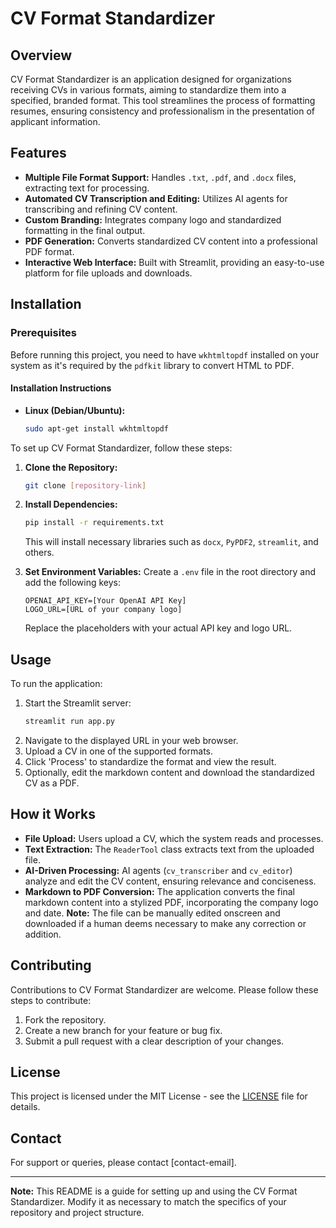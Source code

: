 # CV Format Standardizer

## Overview
CV Format Standardizer is an application designed for organizations receiving CVs in various formats, aiming to standardize them into a specified, branded format. This tool streamlines the process of formatting resumes, ensuring consistency and professionalism in the presentation of applicant information.

## Features
- **Multiple File Format Support:** Handles `.txt`, `.pdf`, and `.docx` files, extracting text for processing.
- **Automated CV Transcription and Editing:** Utilizes AI agents for transcribing and refining CV content.
- **Custom Branding:** Integrates company logo and standardized formatting in the final output.
- **PDF Generation:** Converts standardized CV content into a professional PDF format.
- **Interactive Web Interface:** Built with Streamlit, providing an easy-to-use platform for file uploads and downloads.

## Installation

### Prerequisites

Before running this project, you need to have `wkhtmltopdf` installed on your system as it's required by the `pdfkit` library to convert HTML to PDF.

#### Installation Instructions

- **Linux (Debian/Ubuntu):**

  ```bash
  sudo apt-get install wkhtmltopdf


To set up CV Format Standardizer, follow these steps:
1. **Clone the Repository:**
   ```bash
   git clone [repository-link]
   ```
2. **Install Dependencies:**
   ```bash
   pip install -r requirements.txt
   ```
   This will install necessary libraries such as `docx`, `PyPDF2`, `streamlit`, and others.

3. **Set Environment Variables:**
   Create a `.env` file in the root directory and add the following keys:
   ```
   OPENAI_API_KEY=[Your OpenAI API Key]
   LOGO_URL=[URL of your company logo]
   ```
   Replace the placeholders with your actual API key and logo URL.

## Usage
To run the application:
1. Start the Streamlit server:
   ```bash
   streamlit run app.py
   ```
2. Navigate to the displayed URL in your web browser.
3. Upload a CV in one of the supported formats.
4. Click 'Process' to standardize the format and view the result.
5. Optionally, edit the markdown content and download the standardized CV as a PDF.

## How it Works
- **File Upload:** Users upload a CV, which the system reads and processes.
- **Text Extraction:** The `ReaderTool` class extracts text from the uploaded file.
- **AI-Driven Processing:** AI agents (`cv_transcriber` and `cv_editor`) analyze and edit the CV content, ensuring relevance and conciseness.
- **Markdown to PDF Conversion:** The application converts the final markdown content into a stylized PDF, incorporating the company logo and date.
**Note:** The file can be manually edited onscreen and downloaded if a human deems necessary to make any correction or addition.


## Contributing
Contributions to CV Format Standardizer are welcome. Please follow these steps to contribute:
1. Fork the repository.
2. Create a new branch for your feature or bug fix.
3. Submit a pull request with a clear description of your changes.


## License
This project is licensed under the MIT License - see the [LICENSE](LICENSE) file for details.

## Contact
For support or queries, please contact [contact-email].

---

**Note:** This README is a guide for setting up and using the CV Format Standardizer. Modify it as necessary to match the specifics of your repository and project structure.
